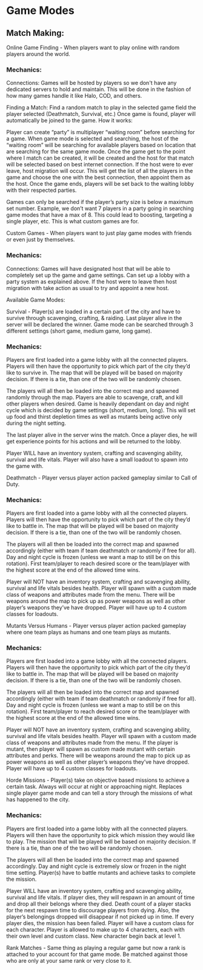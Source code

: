 # Game Modes

## Match Making:

Online Game Finding - When players want to play online with random players around the world.
	
### Mechanics:	

Connections: Games will be hosted by players so we don't have any dedicated servers to hold and maintain. This will be done in the fashion of how many games handle it like Halo, COD, and others. 

Finding a Match: Find a random match to play in the selected game field the player selected (Deathmatch, Survival, etc.) Once game is found, player will automatically be joined to the game. How it works:

Player can create “party” is multiplayer “waiting room” before searching for a game. When game mode is selected and searching, the host of the “waiting room” will be searching for available players based on location that are searching for the same game mode. Once the game get to the point where I match can be created, it will be created and the host for that match will be selected based on best internet connection. If the host were to ever leave, host migration will occur. This will get the list of all the players in the game and choose the one with the best connection, then appoint them as the host. Once the game ends, players will be set back to the waiting lobby with their respected parties.

Games can only be searched if the player’s party size is below a maximum set number. Example, we don’t want 7 players in a party going in searching game modes that have a max of 8. This could lead to boosting, targeting a single player, etc. This is what custom games are for.

Custom Games - When players want to just play game modes with friends or even just by themselves.


### Mechanics:
		
Connections: Games will have designated host that will be able to completely set up the game and game settings. Can set up a lobby with a party system as explained above. If the host were to leave then host migration with take action as usual to try and appoint a new host. 

Available Game Modes:

Survival - Player(s) are loaded in a certain part of the city and have to survive through scavenging, crafting, & raiding. Last player alive in the server will be declared the winner. Game mode can be searched through 3 different settings (short game, medium game, long game).

### Mechanics:

Players are first loaded into a game lobby with all the connected players. Players will then have the opportunity to pick which part of the city they’d like to survive in. The map that will be played will be based on majority decision. If there is a tie, than one of the two will be randomly chosen.

The players will all then be loaded into the correct map and spawned randomly through the map. Players are able to scavenge, craft, and kill other players when desired. Game is heavily dependant on day and night cycle which is decided by game settings (short, medium, long). This will set up food and thirst depletion times as well as mutants being active only during the night setting.

The last player alive in the server wins the match. Once a player dies, he will get experience points for his actions and will be returned to the lobby. 

Player WILL have an inventory system, crafting and scavenging ability, survival and life vitals. Player will also have a small loadout to spawn into the game with.

Deathmatch - Player versus player action packed gameplay similar to Call of Duty. 

### Mechanics:

Players are first loaded into a game lobby with all the connected players. Players will then have the opportunity to pick which part of the city they’d like to battle in. The map that will be played will be based on majority decision. If there is a tie, than one of the two will be randomly chosen.

The players will all then be loaded into the correct map and spawned accordingly (either with team if team deathmatch or randomly if free for all). Day and night cycle is frozen (unless we want a map to still be on this rotation). First team/player to reach desired score or the team/player with the highest score at the end of the allowed time wins.

Player will NOT have an inventory system, crafting and scavenging ability, survival and life vitals besides health. Player will spawn with a custom made class of weapons and attributes made from the menu. There will be weapons around the map to pick up as power weapons as well as other player’s weapons they’ve have dropped. Player will have up to 4 custom classes for loadouts.

Mutants Versus Humans - Player versus player action packed gameplay where one team plays as humans and one team plays as mutants.

### Mechanics:

Players are first loaded into a game lobby with all the connected players. Players will then have the opportunity to pick which part of the city they’d like to battle in. The map that will be played will be based on majority decision. If there is a tie, than one of the two will be randomly chosen.

The players will all then be loaded into the correct map and spawned accordingly (either with team if team deathmatch or randomly if free for all). Day and night cycle is frozen (unless we want a map to still be on this rotation). First team/player to reach desired score or the team/player with the highest score at the end of the allowed time wins.

Player will NOT have an inventory system, crafting and scavenging ability, survival and life vitals besides health. Player will spawn with a custom made class of weapons and attributes made from the menu. If the player is mutant, then player will spawn as custom made mutant with certain attributes and perks. There will be weapons around the map to pick up as power weapons as well as other player’s weapons they’ve have dropped. Player will have up to 4 custom classes for loadouts.

Horde Missions - Player(s) take on objective based missions to achieve a certain task. Always will occur at night or approaching night. Replaces single player game mode and can tell a story through the missions of what has happened to the city.

### Mechanics:

Players are first loaded into a game lobby with all the connected players. Players will then have the opportunity to pick which mission they would like to play. The mission that will be played will be based on majority decision. If there is a tie, than one of the two will be randomly chosen.

The players will all then be loaded into the correct map and spawned accordingly. Day and night cycle is extremely slow or frozen in the night time setting. Player(s) have to battle mutants and achieve tasks to complete the mission.

Player WILL have an inventory system, crafting and scavenging ability, survival and life vitals. If player dies, they will respawn in an amount of time and drop all their belongs where they died. Death count of a player stacks for the next respawn time to discourage players from dying. Also, the player’s belongings dropped will disappear if not picked up in time. If every player dies, the mission has been failed. Player will have a custom class for each character. Player is allowed to make up to 4 characters, each with their own level and custom class. New character begin back at level 1.

Rank Matches - Same thing as playing a regular game but now a rank is attached to your account for that game mode. Be matched against those who are only at your same rank or very close to it.
